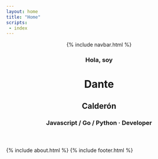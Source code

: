```yaml
---
layout: home  
title: "Home"
scripts:
 - index
---
```

<body itemscope="http://schema.org/Person" itemtype="http://schema.org/Blog">
  <header class="headerwrap" >
    <div class="header-image">      
      {% include navbar.html %}      
      <div class="container pt-md">        
            <div class="row title-container">
              <div class="col-md-4">
                <img class="avatar" src="{{ site.baseurl }}/{{ site.data.authors.primary.avatar }}" alt="">
              </div>
              <div class="col-md-8">                
                <h3 class="greeting">Hola, soy</h3>
                <h1 class="name">Dante</h1>
                <h2 class="lastname">Calderón</h2> 
                <h3 class="slogan">Javascript / Go / Python &#183; Developer</h3>               
              </div>
            </div>
      </div>
    </div>
  </header>      
  {% include about.html %}  
  {% include footer.html %}    
</body>